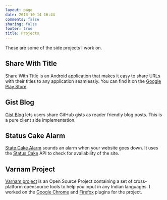 ```yaml
---
layout: page
date: 2013-10-14 16:44
comments: false
sharing: false
footer: true
title: Projects
---
```


These are some of the side projects I work on.

## Share With Title
Share With Title is an Android application that makes it easy to share URLs with their titles to any application seamlessly. You can find it on the [Google Play Store](https://play.google.com/store/apps/details?id=in.sdqali.share.withtitle).

## Gist Blog
[Gist Blog](http://gb.sdqali.in) lets users share GitHub gists as reader friendly blog posts. This is a pure client side implementation.

## Status Cake Alarm
[State Cake Alarm](https://github.com/sdqali/status_cake_alarm) sounds an alarm when your website goes down. It uses the [Status Cake](https://www.statuscake.com/) API to check for availability of the site.

## Varnam Project
[Varnam project](http://www.varnamproject.com/) is an Open Source Project containing a set of cross-platform opensource tools to help you input in any Indian languages. I worked on the [Google Chrome](https://chrome.google.com/webstore/detail/varnam-ime/abcfkeabpcanobhdmcmdabejaamephaf) and [Firefox](https://addons.mozilla.org/en-US/firefox/addon/varnam-transliteration-base/) plugins for the project.

